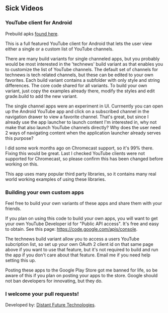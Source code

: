 ## Sick Videos

### YouTube client for Android

Prebuild apks <a href="http://distantfutu.re/page/portfolio.html" target="_blank">found here</a>.

This is a full featured YouTube client for Android that lets the user view either a single or a custom list of YouTube channels. 

There are many build variants for single channeled apps, but you probably would be most interested in the 'technews' build variant as that enables you to customize the list of YouTube channels.  The default set of channels for technews is tech related channels, but these can be edited to your own favorites.  Each build variant contains a subfolder with only style and string differences.  The core code shared for all variants.  To build your own variant, just copy the examples already there, modify the styles and edit grade.build to add the new variant.

The single channel apps were an experiment in UI. Currnently you can open up the Android YouTube app and click on a subscribed channel in the navigation drawer to view a favorite channel.  That's great, but since I already use the app launcher to launch content I'm interested in, why not make that also launch YouTube channels directly?  Why does the user need 2 ways of navigating content when the application launcher already serves this purpose?  

I did some work months ago on Chromecast support, so it's 99% there.  Fixing this would be great.  Last I checked YouTube clients were not supported for Chromecast, so please confirm this has been changed before working on this.

This app uses many popular third party libraries, so it contains many real world working examples of using these libraries.

### Building your own custom apps

Feel free to build your own variants of these apps and share them with your friends. 

If you plan on using this code to build your own apps, you will want to get your own YouTube Developer id for "Public API access".  It's free and easy to obtain. See this page: <a href="https://code.google.com/apis/console" target="_blank">https://code.google.com/apis/console</a>.

The technews build variant allow you to access a users YouTube subcription list, so set up your own OAuth 2 client id on that same page above if you want to use that feature, but it's not required to build and run the app if you don't care about that feature.  Email me if you need help setting this up.

Posting these apps to the Google Play Store got me banned for life, so be aware of this if you plan on posting your apps to the store.  Google should not ban developers for innovating, but they do.

### I welcome your pull requests!

Developed by: <a href="http://distantfutu.re/" target="_blank">Distant Future Technologies</a>.




